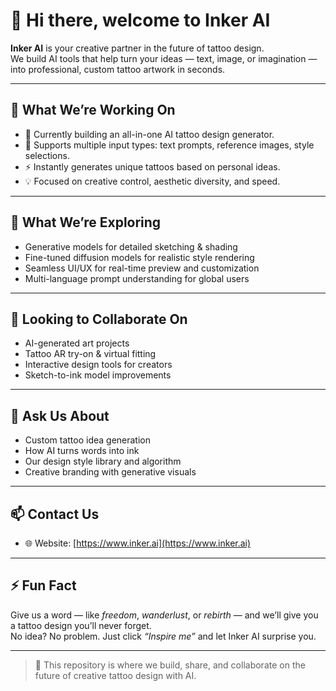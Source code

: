 # 👋 Hi there, welcome to Inker AI

**Inker AI** is your creative partner in the future of tattoo design.  
We build AI tools that help turn your ideas — text, image, or imagination — into professional, custom tattoo artwork in seconds.

---

## 🚀 What We’re Working On

- 🔭 Currently building an all-in-one AI tattoo design generator.
- 🎨 Supports multiple input types: text prompts, reference images, style selections.
- ⚡ Instantly generates unique tattoos based on personal ideas.
- 💡 Focused on creative control, aesthetic diversity, and speed.

---

## 🌱 What We’re Exploring

- Generative models for detailed sketching & shading  
- Fine-tuned diffusion models for realistic style rendering  
- Seamless UI/UX for real-time preview and customization  
- Multi-language prompt understanding for global users  

---

## 🤝 Looking to Collaborate On

- AI-generated art projects  
- Tattoo AR try-on & virtual fitting  
- Interactive design tools for creators  
- Sketch-to-ink model improvements  

---

## 💬 Ask Us About

- Custom tattoo idea generation  
- How AI turns words into ink  
- Our design style library and algorithm  
- Creative branding with generative visuals  

---

## 📫 Contact Us

- 🌐 Website: [https://www.inker.ai](https://www.inker.ai)  

---


## ⚡ Fun Fact

Give us a word — like *freedom*, *wanderlust*, or *rebirth* — and we’ll give you a tattoo design you’ll never forget.  
No idea? No problem. Just click *“Inspire me”* and let Inker AI surprise you.

---

> 🔧 This repository is where we build, share, and collaborate on the future of creative tattoo design with AI.

